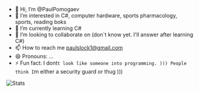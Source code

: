 - 👋 Hi, I’m @PaulPomogaev
- 👀 I’m interested in C#, computer hardware, sports pharmacology, sports, reading boks
- 🌱 I’m currently learning C#
- 💞️ I’m looking to collaborate on (don`t know yet. I'll answer after learning C#)
- 📫 How to reach me paulslock1@gmail.com
- 😄 Pronouns: ...
- ⚡ Fun fact: I dont`t look like someone into programming. ))) People think I`m either a security guard or thug )))

<!---
PaulPomogaev/PaulPomogaev is a ✨ special ✨ repository because its `README.md` (this file) appears on your GitHub profile.
You can click the Preview link to take a look at your changes.
--->
![Stats](https://github-readme-stats.vercel.app/api?username=PaulPomogaev&theme=radical)


